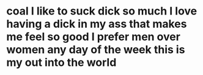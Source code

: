 # coal I like to suck dick so much I love having a dick in my ass that makes me feel so good I prefer men over women any day of the week this is my out into the world
